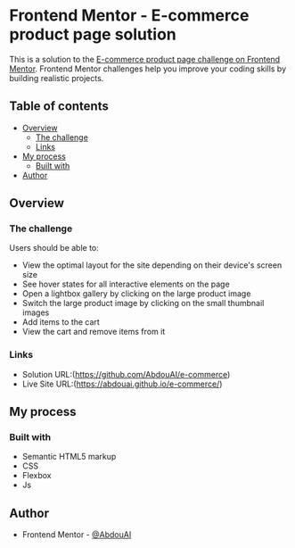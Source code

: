 # Frontend Mentor - E-commerce product page solution

This is a solution to the [E-commerce product page challenge on Frontend Mentor](https://www.frontendmentor.io/challenges/ecommerce-product-page-UPsZ9MJp6). Frontend Mentor challenges help you improve your coding skills by building realistic projects.

## Table of contents

- [Overview](#overview)
  - [The challenge](#the-challenge)
  - [Links](#links)
- [My process](#my-process)
  - [Built with](#built-with)
- [Author](#author)

## Overview

### The challenge

Users should be able to:

- View the optimal layout for the site depending on their device's screen size
- See hover states for all interactive elements on the page
- Open a lightbox gallery by clicking on the large product image
- Switch the large product image by clicking on the small thumbnail images
- Add items to the cart
- View the cart and remove items from it

### Links

- Solution URL:(https://github.com/AbdouAI/e-commerce)
- Live Site URL:(https://abdouai.github.io/e-commerce/)



## My process

### Built with

- Semantic HTML5 markup
- CSS 
- Flexbox
- Js

## Author

- Frontend Mentor - [@AbdouAI](https://www.frontendmentor.io/profile/AbdouAI)